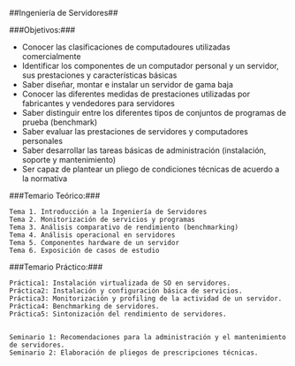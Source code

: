 ##Ingeniería de Servidores##

###Objetivos:###
- Conocer las clasificaciones de computadoures utilizadas comercialmente- Identificar los componentes de un computador personal y un servidor, sus prestaciones y características básicas- Saber diseñar, montar e instalar un servidor de gama baja
- Conocer las diferentes medidas de prestaciones utilizadas por fabricantes y vendedores para servidores
- Saber distinguir entre los diferentes tipos de conjuntos de programas de prueba (benchmark)
- Saber evaluar las prestaciones de servidores y computadores personales
- Saber desarrollar las tareas básicas de administración (instalación, soporte y mantenimiento)
- Ser capaz de plantear un pliego de condiciones técnicas de acuerdo a la normativa###Temario Teórico:###	Tema 1. Introducción a la Ingeniería de Servidores
	Tema 2. Monitorización de servicios y programas
	Tema 3. Análisis comparativo de rendimiento (benchmarking)
	Tema 4. Análisis operacional en servidores
	Tema 5. Componentes hardware de un servidor
	Tema 6. Exposición de casos de estudio
	
###Temario Práctico:###	Práctica1: Instalación virtualizada de SO en servidores.	Práctica2: Instalación y configuración básica de servicios.
	Práctica3: Monitorización y profiling de la actividad de un servidor.	Práctica4: Benchmarking de servidores.	Práctica5: Sintonización del rendimiento de servidores.  
	Seminario 1: Recomendaciones para la administración y el mantenimiento de servidores.	Seminario 2: Elaboración de pliegos de prescripciones técnicas.